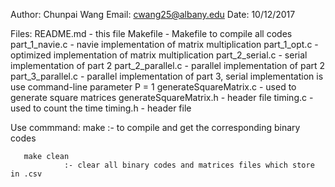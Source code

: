 Author: Chunpai Wang
Email:  cwang25@albany.edu
Date:   10/12/2017

Files:
    README.md               - this file
    Makefile                - Makefile to compile all codes 
    part_1_navie.c          - navie implementation of matrix multiplication
    part_1_opt.c            - optimized implementation of matrix multiplication
    part_2_serial.c         - serial implementation of part 2
    part_2_parallel.c       - parallel implementation of part 2
    part_3_parallel.c       - parallel implementation of part 3, serial implementation is use command-line parameter P = 1
    generateSquareMatrix.c  - used to generate square matrices
    generateSquareMatrix.h  - header file
    timing.c                - used to count the time
    timing.h                - header file

Use commmand:
       make
                :- to compile and get the corresponding binary codes 
       
       make clean 
                :- clear all binary codes and matrices files which store in .csv



